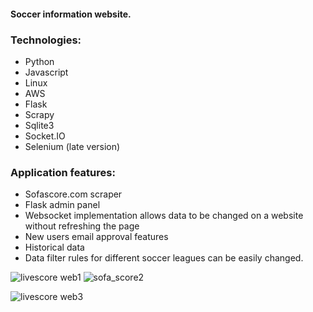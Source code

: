 #### Soccer information website. 


### Technologies:
 * Python
 * Javascript
 * Linux
 * AWS
 * Flask
 * Scrapy
 * Sqlite3
 * Socket.IO
 * Selenium (late version)
 
### Application features:
 * Sofascore.com scraper
 * Flask admin panel
 * Websocket implementation allows data to be changed on a website without refreshing the page
 * New users email approval features
 * Historical data
 * Data filter rules for different soccer leagues can be easily changed.


![livescore web1](https://user-images.githubusercontent.com/8201223/200882338-bae9ffd8-4273-4c17-b141-4d03ceb4181d.jpg)
![sofa_score2](https://user-images.githubusercontent.com/8201223/201017694-e7948a3f-515e-4989-af24-97253f63dd41.jpg)



![livescore web3](https://user-images.githubusercontent.com/8201223/200882400-bbc0f727-407f-405b-82df-d015fe954f43.jpg)
